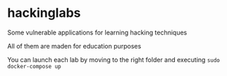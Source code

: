 # hackinglabs
Some vulnerable applications for learning hacking techniques

All of them are maden for education purposes

You can launch each lab by moving to the right folder and executing ```sudo docker-compose up```
